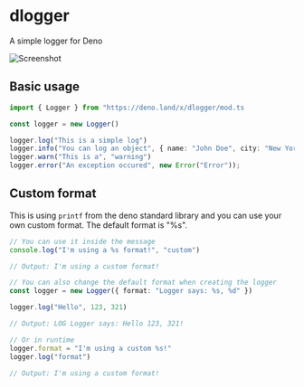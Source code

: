 # dlogger
A simple logger for Deno

![Screenshot](https://i.imgur.com/Br7dD5D.png)

## Basic usage

```ts
import { Logger } from "https://deno.land/x/dlogger/mod.ts

const logger = new Logger()

logger.log("This is a simple log")
logger.info("You can log an object", { name: "John Doe", city: "New York" });
logger.warn("This is a", "warning")
logger.error("An exception occured", new Error("Error"));
```

## Custom format
This is using `printf` from the deno standard library and you can use your own custom format.
The default format is "%s".

```ts
// You can use it inside the message
console.log("I'm using a %s format!", "custom")

// Output: I'm using a custom format!
```

```ts
// You can also change the default format when creating the logger
const logger = new Logger({ format: "Logger says: %s, %d" })

logger.log("Hello", 123, 321)

// Output: LOG Logger says: Hello 123, 321!

// Or in runtime
logger.format = "I'm using a custom %s!"
logger.log("format")

// Output: I'm using a custom format!
```
